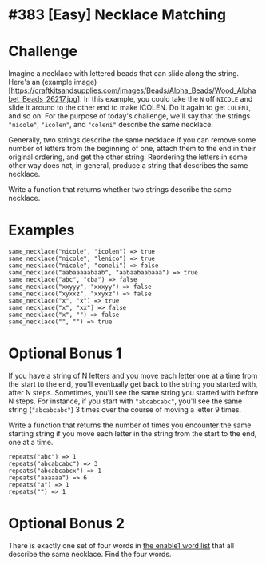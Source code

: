# #383 [Easy] Necklace Matching

# Challenge

Imagine a necklace with lettered beads that can slide along the string. Here's an (example image)[https://craftkitsandsupplies.com/images/Beads/Alpha_Beads/Wood_Alphabet_Beads_26217.jpg]. In this example, you could take the `N` off `NICOLE` and slide it around to the other end to make ICOLEN. Do it again to get `COLENI`, and so on. For the purpose of today's challenge, we'll say that the strings `"nicole"`, `"icolen"`, and `"coleni"` describe the same necklace.

Generally, two strings describe the same necklace if you can remove some number of letters from the beginning of one, attach them to the end in their original ordering, and get the other string. Reordering the letters in some other way does not, in general, produce a string that describes the same necklace.

Write a function that returns whether two strings describe the same necklace.

# Examples

```
same_necklace("nicole", "icolen") => true
same_necklace("nicole", "lenico") => true
same_necklace("nicole", "coneli") => false
same_necklace("aabaaaaabaab", "aabaabaabaaa") => true
same_necklace("abc", "cba") => false
same_necklace("xxyyy", "xxxyy") => false
same_necklace("xyxxz", "xxyxz") => false
same_necklace("x", "x") => true
same_necklace("x", "xx") => false
same_necklace("x", "") => false
same_necklace("", "") => true
```

# Optional Bonus 1

If you have a string of N letters and you move each letter one at a time from the start to the end, you'll eventually get back to the string you started with, after N steps. Sometimes, you'll see the same string you started with before N steps. For instance, if you start with `"abcabcabc"`, you'll see the same string (`"abcabcabc"`) 3 times over the course of moving a letter 9 times.

Write a function that returns the number of times you encounter the same starting string if you move each letter in the string from the start to the end, one at a time.

```
repeats("abc") => 1
repeats("abcabcabc") => 3
repeats("abcabcabcx") => 1
repeats("aaaaaa") => 6
repeats("a") => 1
repeats("") => 1
```

# Optional Bonus 2

There is exactly one set of four words in [the enable1 word list](https://raw.githubusercontent.com/dolph/dictionary/master/enable1.txt) that all describe the same necklace. Find the four words.
